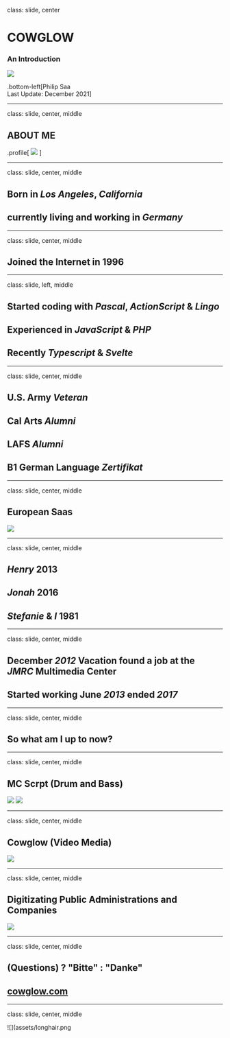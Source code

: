 class: slide, center

# COWGLOW

### An Introduction

![](assets/cg-yt-brand.png)

.bottom-left[Philip Saa<br/>Last Update: December 2021]

---

class: slide, center, middle

## ABOUT ME

.profile[
![](assets/psaa.png)
]

---

class: slide, center, middle

## Born in  **_Los Angeles_**, **_California_**

## currently living and working in **_Germany_**

---

class: slide, center, middle

## Joined the Internet in 1996

---

class: slide, left, middle

## Started coding with **_Pascal_**, **_ActionScript_** & **_Lingo_**

## Experienced in **_JavaScript_** & **_PHP_**

## Recently **_Typescript_** & **_Svelte_**

---

class: slide, center, middle

## U.S. Army **_Veteran_**

## Cal Arts **_Alumni_**

## LAFS **_Alumni_**

## B1 German Language **_Zertifikat_** 

---

class: slide, center, middle

## European Saas

![](assets/family.png)

---

class: slide, center, middle

## **_Henry_** 2013

## **_Jonah_** 2016

## **_Stefanie_** & **_I_** 1981

---

class: slide, center, middle

## December **_2012_** Vacation found a job at the **_JMRC_** Multimedia Center

## Started working June **_2013_** ended **_2017_**

---

class: slide, center, middle

## So what am I up to now?

---

class: slide, center, middle

## MC Scrpt (Drum and Bass)

![](assets/mcscrpt-2.png)
![](assets/mcscrpt-1.png)

---

class: slide, center, middle

## Cowglow (Video Media)

![](assets/youtube.png)

---

class: slide, center, middle

## Digitizating Public Administrations and Companies

![](assets/compose-us.png)

---

class: slide, center, middle

## (Questions) ? "Bitte" : "Danke"

## [cowglow.com](https://cowglow.com)

---

class: slide, center, middle

![](assets/longhair.png
